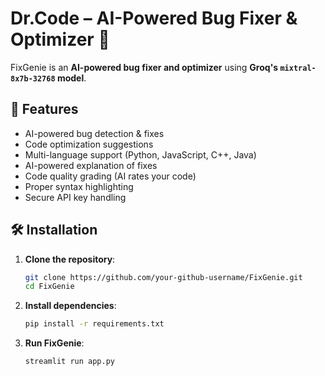 # Dr.Code – AI-Powered Bug Fixer & Optimizer 🚀

FixGenie is an **AI-powered bug fixer and optimizer** using **Groq's `mixtral-8x7b-32768` model**.

## 🚀 Features
- AI-powered bug detection & fixes
- Code optimization suggestions
- Multi-language support (Python, JavaScript, C++, Java)
- AI-powered explanation of fixes
- Code quality grading (AI rates your code)
- Proper syntax highlighting
- Secure API key handling

## 🛠 Installation
1. **Clone the repository**:
   ```bash
   git clone https://github.com/your-github-username/FixGenie.git
   cd FixGenie
2. **Install dependencies**:
   ```bash
   pip install -r requirements.txt
3. **Run FixGenie**:
   ```bash
   streamlit run app.py
